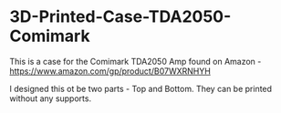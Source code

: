 # 3D-Printed-Case-TDA2050-Comimark
 This is a case for the Comimark TDA2050 Amp found on Amazon - https://www.amazon.com/gp/product/B07WXRNHYH

I designed this ot be two parts - Top and Bottom.  They can be printed without any supports.

